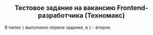 <div align="center">

## Тестовое задание на вакансию Frontend-разработчика (Техномакс)

</div>

В папке `1` выполнено первое задание, в `2` - второе.